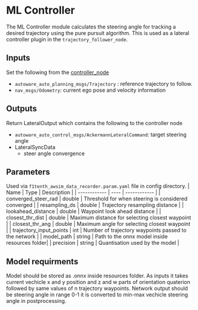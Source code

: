 # ML Controller

The ML Controller module calculates the steering angle for tracking a desired trajectory using the pure pursuit algorithm. This is used as a lateral controller plugin in the `trajectory_follower_node`.

## Inputs

Set the following from the [controller_node](../trajectory_follower_node/README.md)

- `autoware_auto_planning_msgs/Trajectory` : reference trajectory to follow.
- `nav_msgs/Odometry`: current ego pose and velocity information

## Outputs

Return LateralOutput which contains the following to the controller node

- `autoware_auto_control_msgs/AckermannLateralCommand`: target steering angle
- LateralSyncData
  - steer angle convergence
## Parameters
Used via `f1tenth_awsim_data_recorder.param.yaml` file in config directory.
| Name         | Type | Description  |
| ------------ | ---- | ------------ |
| converged_steer_rad | double  | Threshold for when steering is considered converged |
| resampling_ds | double | Trajectory resampling distance |
| lookahead_distance | double | Waypoint look ahead distance |
| closest_thr_dist | double | Maximum distance for selecting closest waypoint |
| closest_thr_ang | double | Maximum angle for selecting closest waypoint |
| trajectory_input_points | int | Number of trajectory waypoints passed to the network |
| model_path | string | Path to the onnx model inside resources folder|
| precision | string | Quantisation used by the model |
## Model requirments
Model should be stored as .onnx inside resources folder. As inputs it takes current vechicle x and y position and z and w parts of orientation quaterion followed by same values of n trajectory waypoints. Network output should be steering angle in range 0-1 it is converted to min-max vechicle steering angle in postprocessing.
